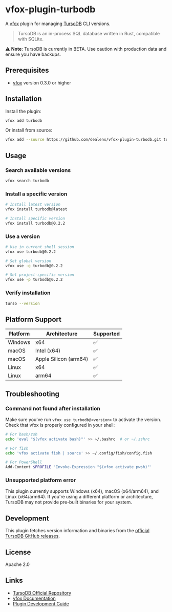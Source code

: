 # vfox-plugin-turbodb

A [vfox](https://vfox.dev/) plugin for managing [TursoDB](https://github.com/tursodatabase/turso) CLI versions.

> TursoDB is an in-process SQL database written in Rust, compatible with SQLite.

⚠️ **Note**: TursoDB is currently in BETA. Use caution with production data and ensure you have backups.

## Prerequisites

- [vfox](https://vfox.dev/) version 0.3.0 or higher

## Installation

Install the plugin:

```bash
vfox add turbodb
```

Or install from source:

```bash
vfox add --source https://github.com/dealenx/vfox-plugin-turbodb.git turbodb
```

## Usage

### Search available versions

```bash
vfox search turbodb
```

### Install a specific version

```bash
# Install latest version
vfox install turbodb@latest

# Install specific version
vfox install turbodb@0.2.2
```

### Use a version

```bash
# Use in current shell session
vfox use turbodb@0.2.2

# Set global version
vfox use -g turbodb@0.2.2

# Set project-specific version
vfox use -p turbodb@0.2.2
```

### Verify installation

```bash
turso --version
```

## Platform Support

| Platform | Architecture | Supported |
|----------|-------------|-----------|
| Windows  | x64         | ✅        |
| macOS    | Intel (x64) | ✅        |
| macOS    | Apple Silicon (arm64) | ✅ |
| Linux    | x64         | ✅        |
| Linux    | arm64       | ✅        |

## Troubleshooting

### Command not found after installation

Make sure you've run `vfox use turbodb@<version>` to activate the version. Check that vfox is properly configured in your shell:

```bash
# For bash/zsh
echo 'eval "$(vfox activate bash)"' >> ~/.bashrc  # or ~/.zshrc

# For fish
echo 'vfox activate fish | source' >> ~/.config/fish/config.fish

# For PowerShell
Add-Content $PROFILE 'Invoke-Expression "$(vfox activate pwsh)"'
```

### Unsupported platform error

This plugin currently supports Windows (x64), macOS (x64/arm64), and Linux (x64/arm64). If you're using a different platform or architecture, TursoDB may not provide pre-built binaries for your system.

## Development

This plugin fetches version information and binaries from the [official TursoDB GitHub releases](https://github.com/tursodatabase/turso/releases).

## License

Apache 2.0

## Links

- [TursoDB Official Repository](https://github.com/tursodatabase/turso)
- [vfox Documentation](https://vfox.dev/)
- [Plugin Development Guide](https://vfox.dev/plugins/create/howto.html)
